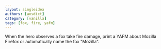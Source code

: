 ```yaml
---
layout: singleidea
authors: [aosdict]
category: [vanilla]
tags: [fox, fire, yafm]
---
```

When the hero observes a fox take fire damage, print a YAFM about Mozilla Firefox or automatically name the fox "Mozilla".
